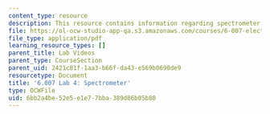 ```yaml
---
content_type: resource
description: This resource contains information regarding spectrometer.
file: https://ol-ocw-studio-app-qa.s3.amazonaws.com/courses/6-007-electromagnetic-energy-from-motors-to-lasers-spring-2011/6bb2a4be52e5e1e77bba389d86b05b80_MIT6_007S11_lab4.pdf
file_type: application/pdf
learning_resource_types: []
parent_title: Lab Videos
parent_type: CourseSection
parent_uid: 2421c81f-1aa3-b66f-da43-e569b0690de9
resourcetype: Document
title: '6.007 Lab 4: Spectrometer'
type: OCWFile
uid: 6bb2a4be-52e5-e1e7-7bba-389d86b05b80
---
```

